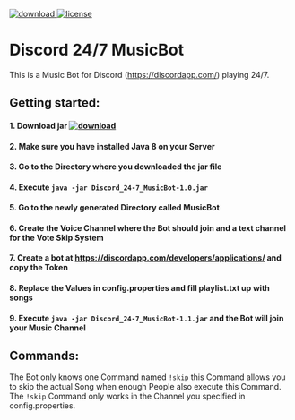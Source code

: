 [download]: https://img.shields.io/badge/Download-1.0-blue.svg
[license]: https://img.shields.io/badge/license-Mozilla%20Public%20License%20Version%202.0-lightgrey.svg
[ ![download][] ](https://kaufisch.github.io/download/Discord_24-7_MusicBot-1.1.jar)
[ ![license][] ](https://github.com/Kaufisch/Discord_24-7_MusicBot/blob/master/LICENSE)

# Discord 24/7 MusicBot
This is a Music Bot for Discord (https://discordapp.com/) playing 24/7.

## Getting started:

#### 1. Download jar [ ![download][] ][download]
#### 2. Make sure you have installed Java 8 on your Server
#### 3. Go to the Directory where you downloaded the jar file
#### 4. Execute `java -jar Discord_24-7_MusicBot-1.0.jar`
#### 5. Go to the newly generated Directory called MusicBot
#### 6. Create the Voice Channel where the Bot should join and a text channel for the Vote Skip System
#### 7. Create a bot at https://discordapp.com/developers/applications/ and copy the Token
#### 8. Replace the Values in config.properties and fill playlist.txt up with songs
#### 9. Execute `java -jar Discord_24-7_MusicBot-1.1.jar` and the Bot will join your Music Channel

## Commands:

The Bot only knows one Command named `!skip` 
this Command allows you to skip the actual Song when enough People also execute this Command.
The `!skip` Command only works in the Channel you specified in config.properties.

